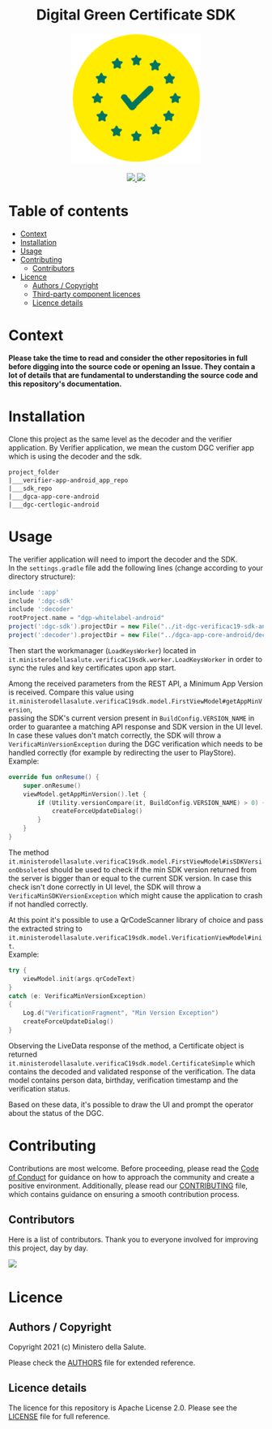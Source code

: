  
<h1 align="center">Digital Green Certificate SDK</h1>    
    
<div align="center">    
<img width="256" height="256" src="img/logo-dcg.png">    
</div>    
    
<br />    
<div align="center">    
    <!-- CoC -->    
    <a href="CODE_OF_CONDUCT.md">    
      <img src="https://img.shields.io/badge/Contributor%20Covenant-v2.0%20adopted-ff69b4.svg" />    
    </a>    
    <a href="https://github.com/ministero-salute/it-dgc-verificac19-sdk-android/actions/workflows/ci.yml">
      <img src="https://github.com/ministero-salute/it-dgc-verificac19-sdk-android/actions/workflows/ci.yml/badge.svg" />
    </a>  
</div>    
    
    
# Table of contents    
 - [Context](#context)    
- [Installation](#installation)    
- [Usage](#usage)    
- [Contributing](#contributing)    
  - [Contributors](#contributors)    
- [Licence](#licence)    
  - [Authors / Copyright](#authors--copyright)    
  - [Third-party component licences](#third-party-component-licences)    
  - [Licence details](#licence-details)    
    
    
# Context    
 **Please take the time to read and consider the other repositories in full before digging into the source code or opening an Issue. They contain a lot of details that are fundamental to understanding the source code and this repository's documentation.**    
 
# Installation    
Clone this project as the same level as the decoder and the verifier application. By Verifier application, we mean the custom DGC verifier app which is using the decoder and the sdk.

```
project_folder
|___verifier-app-android_app_repo
|___sdk_repo
|___dgca-app-core-android
|___dgc-certlogic-android
```
  
###   
# Usage   
The verifier application will need to import the decoder and the SDK.  
In the `settings.gradle` file add the following lines (change according to your directory structure):  
  
```gradle
include ':app'  
include ':dgc-sdk'  
include ':decoder'  
rootProject.name = "dgp-whitelabel-android"  
project(':dgc-sdk').projectDir = new File("../it-dgc-verificac19-sdk-android/sdk")  
project(':decoder').projectDir = new File("../dgca-app-core-android/decoder")
```
  
Then start the workmanager (`LoadKeysWorker`) located in `it.ministerodellasalute.verificaC19sdk.worker.LoadKeysWorker` in order to sync the rules and key certificates upon app start.  
  
Among the received parameters from the REST API, a Minimum App Version is received. Compare this value using `it.ministerodellasalute.verificaC19sdk.model.FirstViewModel#getAppMinVersion`,  
passing the SDK's current version present in `BuildConfig.VERSION_NAME` in order to guarantee a matching API response and SDK version in the UI level. In case these values don't match correctly, the SDK will throw a `VerificaMinVersionException` during the DGC verification which needs to be handled correctly (for example by redirecting the user to PlayStore).  
Example:  
  
```kotlin
override fun onResume() {  
    super.onResume()  
    viewModel.getAppMinVersion().let {  
        if (Utility.versionCompare(it, BuildConfig.VERSION_NAME) > 0) {  
            createForceUpdateDialog()  
        }  
    }
}
```
  
The method `it.ministerodellasalute.verificaC19sdk.model.FirstViewModel#isSDKVersionObsoleted` should be used to check if the min SDK version returned from the server is bigger than or equal to the current SDK version. In case this check isn't done correctly in UI level, the SDK will throw a `VerificaMinSDKVersionException` which might cause the application to crash if not handled correctly.

At this point it's possible to use a QrCodeScanner library of choice and pass the extracted string to `it.ministerodellasalute.verificaC19sdk.model.VerificationViewModel#init`.  
Example:  
  
```kotlin
try {  
    viewModel.init(args.qrCodeText)  
}  
catch (e: VerificaMinVersionException)  
{  
    Log.d("VerificationFragment", "Min Version Exception")  
    createForceUpdateDialog()  
}
```

Observing the LiveData response of the method, a Certificate object is returned `it.ministerodellasalute.verificaC19sdk.model.CertificateSimple` which contains the decoded and validated response of the verification. The data model contains person data, birthday, verification timestamp and the verification status.  
  
Based on these data, it's possible to draw the UI and prompt the operator about the status of the DGC.  
  
    
# Contributing 

Contributions are most welcome. Before proceeding, please read the [Code of Conduct](./CODE_OF_CONDUCT.md) for guidance on how to approach the community and create a positive environment. Additionally, please read our [CONTRIBUTING](./CONTRIBUTING.md) file, which contains guidance on ensuring a smooth contribution process.    
    
## Contributors 

Here is a list of contributors. Thank you to everyone involved for improving this project, day by day.    
    
<a href="https://github.com/ministero-salute/it-dgc-verificac19-sdk-android">  
  <img    
  src="https://contributors-img.web.app/image?repo=ministero-salute/it-dgc-verificac19-sdk-android"   
  />    
</a>    
    
# Licence    

## Authors / Copyright    
Copyright 2021 (c) Ministero della Salute.    
    
Please check the [AUTHORS](./AUTHORS) file for extended reference.    

## Licence details    
The licence for this repository is Apache License 2.0. Please see the [LICENSE](./LICENSE) file for full reference.